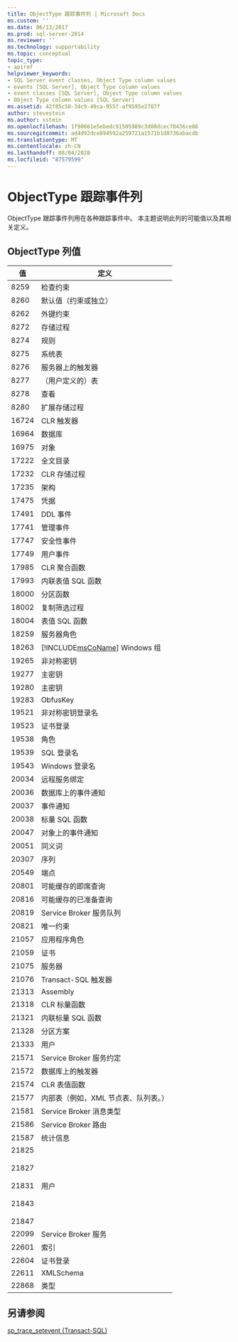 ```yaml
---
title: ObjectType 跟踪事件列 | Microsoft Docs
ms.custom: ''
ms.date: 06/13/2017
ms.prod: sql-server-2014
ms.reviewer: ''
ms.technology: supportability
ms.topic: conceptual
topic_type:
- apiref
helpviewer_keywords:
- SQL Server event classes, Object Type column values
- events [SQL Server], Object Type column values
- event classes [SQL Server], Object Type column values
- Object Type column values [SQL Server]
ms.assetid: 42f85c50-34c9-49ca-955f-af9595e2707f
author: stevestein
ms.author: sstein
ms.openlocfilehash: 1f90661e5ebedc91505989c3d80dcec78436ce86
ms.sourcegitcommit: ad4d92dce894592a259721a1571b1d8736abacdb
ms.translationtype: MT
ms.contentlocale: zh-CN
ms.lasthandoff: 08/04/2020
ms.locfileid: "87579599"
---
```

# <a name="objecttype-trace-event-column"></a>ObjectType 跟踪事件列
  ObjectType 跟踪事件列用在各种跟踪事件中。 本主题说明此列的可能值以及其相关定义。  
  
## <a name="object-type-column-values"></a>ObjectType 列值  
  
|值|定义|  
|-----------|----------------|  
|8259|检查约束|  
|8260|默认值（约束或独立）|  
|8262|外键约束|  
|8272|存储过程|  
|8274|规则|  
|8275|系统表|  
|8276|服务器上的触发器|  
|8277|（用户定义的）表|  
|8278|查看|  
|8280|扩展存储过程|  
|16724|CLR 触发器|  
|16964|数据库|  
|16975|对象|  
|17222|全文目录|  
|17232|CLR 存储过程|  
|17235|架构|  
|17475|凭据|  
|17491|DDL 事件|  
|17741|管理事件|  
|17747|安全性事件|  
|17749|用户事件|  
|17985|CLR 聚合函数|  
|17993|内联表值 SQL 函数|  
|18000|分区函数|  
|18002|复制筛选过程|  
|18004|表值 SQL 函数|  
|18259|服务器角色|  
|18263|[!INCLUDE[msCoName](../../includes/msconame-md.md)] Windows 组|  
|19265|非对称密钥|  
|19277|主密钥|  
|19280|主密钥|  
|19283|ObfusKey|  
|19521|非对称密钥登录名|  
|19523|证书登录|  
|19538|角色|  
|19539|SQL 登录名|  
|19543|Windows 登录名|  
|20034|远程服务绑定|  
|20036|数据库上的事件通知|  
|20037|事件通知|  
|20038|标量 SQL 函数|  
|20047|对象上的事件通知|  
|20051|同义词|  
|20307|序列|  
|20549|端点|  
|20801|可能缓存的即席查询|  
|20816|可能缓存的已准备查询|  
|20819|Service Broker 服务队列|  
|20821|唯一约束|  
|21057|应用程序角色|  
|21059|证书|  
|21075|服务器|  
|21076|Transact-SQL 触发器|  
|21313|Assembly|  
|21318|CLR 标量函数|  
|21321|内联标量 SQL 函数|  
|21328|分区方案|  
|21333|用户|  
|21571|Service Broker 服务约定|  
|21572|数据库上的触发器|  
|21574|CLR 表值函数|  
|21577|内部表（例如，XML 节点表、队列表。）|  
|21581|Service Broker 消息类型|  
|21586|Service Broker 路由|  
|21587|统计信息|  
|21825<br /><br /> 21827<br /><br /> 21831<br /><br /> 21843<br /><br /> 21847|用户|  
|22099|Service Broker 服务|  
|22601|索引|  
|22604|证书登录|  
|22611|XMLSchema|  
|22868|类型|  
  
## <a name="see-also"></a>另请参阅  
 [sp_trace_setevent (Transact-SQL)](/sql/relational-databases/system-stored-procedures/sp-trace-setevent-transact-sql)  
  
  
